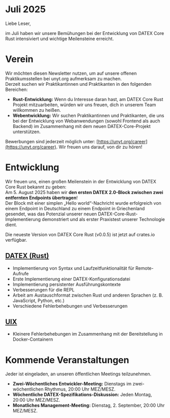 # Juli 2025

Liebe Leser,

im Juli haben wir unsere Bemühungen bei der Entwicklung von DATEX Core Rust intensiviert und wichtige Meilensteine erreicht.

# Verein

Wir möchten diesen Newsletter nutzen, um auf unsere offenen Praktikumsstellen bei unyt.org aufmerksam zu machen.  
Derzeit suchen wir Praktikantinnen und Praktikanten in den folgenden Bereichen:

* **Rust-Entwicklung:** Wenn du Interesse daran hast, am DATEX Core Rust Projekt mitzuarbeiten, würden wir uns freuen, dich in unserem Team willkommen zu heißen.
* **Webentwicklung:** Wir suchen Praktikantinnen und Praktikanten, die uns bei der Entwicklung von Webanwendungen (sowohl Frontend als auch Backend) im Zusammenhang mit dem neuen DATEX-Core-Projekt unterstützen.

Bewerbungen sind jederzeit möglich unter: [https://unyt.org/career](https://unyt.org/career). Wir freuen uns darauf, von dir zu hören!

# Entwicklung

Wir freuen uns, einen großen Meilenstein in der Entwicklung von DATEX Core Rust bekannt zu geben:  
Am 5. August 2025 haben wir **den ersten DATEX 2.0-Block zwischen zwei entfernten Endpoints übertragen**!  
Der Block mit einer simplen „Hello world“-Nachricht wurde erfolgreich von einem Endpoint in Deutschland zu einem Endpoint in Griechenland gesendet, was das Potenzial unserer neuen DATEX-Core-Rust-Implementierung demonstriert und als erster Praxistest unserer Technologie dient.

Die neueste Version von DATEX Core Rust (v0.0.5) ist jetzt auf crates.io verfügbar.


## [DATEX (Rust)](https://github.com/unyt-org/datex-core/pulls?q=is:closed%20created:2025-07-01..2025-07-31)
* Implementierung von Syntax und Laufzeitfunktionalität für Remote-Aufrufe
* Erste Implementierung einer DATEX-Konfigurationsdatei
* Implementierung persistenter Ausführungskontexte
* Verbesserungen für die REPL
* Arbeit am Austauschformat zwischen Rust und anderen Sprachen (z. B. JavaScript, Python, etc.)
* Verschiedene Fehlerbehebungen und Verbesserungen

## [UIX](https://github.com/unyt-org/uix/pulls?q=is:closed%20created:2025-07-01..2025-07-31)
* Kleinere Fehlerbehebungen im Zusammenhang mit der Bereitstellung in Docker-Containern

# Kommende Veranstaltungen

Jeder ist eingeladen, an unseren öffentlichen Meetings teilzunehmen.

* **Zwei-Wöchentliches Entwickler-Meeting:** Dienstags im zwei-wöchentlichen Rhythmus, 20:00 Uhr MEZ/MESZ.
* **Wöchentliche DATEX-Spezifikations-Diskussion:** Jeden Montag, 20:00 Uhr MEZ/MESZ.
* **Monatliches Management-Meeting:** Dienstag, 2. September, 20:00 Uhr MEZ/MESZ.
